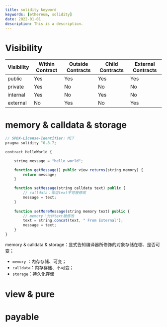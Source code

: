 ```yaml
---
title: solidity keyword
keywords: [ethereum, solidity]
date: 2022-01-01
description: This is a description.
---
```


# Visibility

| Visibility | Within Contract | Outside Contracts | Child Contracts | External Contracts |
| ---------- | --------------- | ----------------- | --------------- | ------------------ |
| public     | Yes             | Yes               | Yes             | Yes                |
| private    | Yes             | No                | No              | No                 |
| internal   | Yes             | No                | Yes             | No                 |
| external   | No              | Yes               | No              | Yes                |

# memory & calldata & storage

```js
// SPDX-License-Identifier: MIT
pragma solidity ^0.8.7;

contract HelloWorld {

    string message = "hello world";

    function getMessage() public view returns(string memory) {
        return message;
    }

    function setMessage(string calldata text) public {
	    // calldata：保证text不可被修改
        message = text;
    }
    
    function setMoreMessage(string memory text) public {
	    // memory：允许text被修改
        text = string.concat(text, " From External");
        message = text;
    }
}
```

memory & calldata & storage：显式告知编译器所修饰的对象存储在哪、是否可变；
- `memory` ：内存存储、可变；
- `calldata`：内存存储、不可变；
- `storage`：持久化存储

# view & pure



# payable


